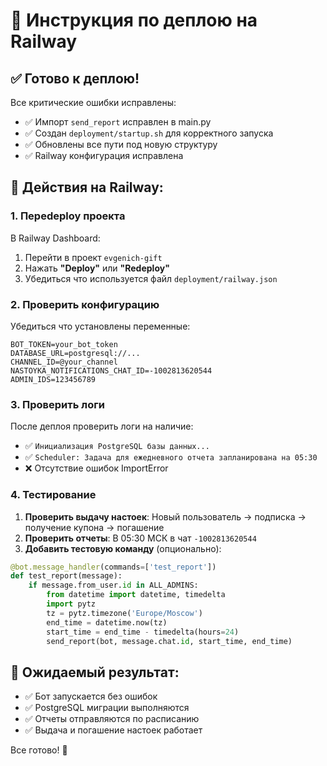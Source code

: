 # 🚀 Инструкция по деплою на Railway

## ✅ Готово к деплою!

Все критические ошибки исправлены:
- ✅ Импорт `send_report` исправлен в main.py
- ✅ Создан `deployment/startup.sh` для корректного запуска
- ✅ Обновлены все пути под новую структуру
- ✅ Railway конфигурация исправлена

## 🔧 Действия на Railway:

### 1. Переdeploy проекта
В Railway Dashboard:
1. Перейти в проект `evgenich-gift`
2. Нажать **"Deploy"** или **"Redeploy"**
3. Убедиться что используется файл `deployment/railway.json`

### 2. Проверить конфигурацию
Убедиться что установлены переменные:
```
BOT_TOKEN=your_bot_token
DATABASE_URL=postgresql://...
CHANNEL_ID=@your_channel
NASTOYKA_NOTIFICATIONS_CHAT_ID=-1002813620544
ADMIN_IDS=123456789
```

### 3. Проверить логи
После деплоя проверить логи на наличие:
- ✅ `Инициализация PostgreSQL базы данных...`
- ✅ `Scheduler: Задача для ежедневного отчета запланирована на 05:30`
- ❌ Отсутствие ошибок ImportError

### 4. Тестирование
1. **Проверить выдачу настоек**: Новый пользователь → подписка → получение купона → погашение
2. **Проверить отчеты**: В 05:30 МСК в чат `-1002813620544`
3. **Добавить тестовую команду** (опционально):
```python
@bot.message_handler(commands=['test_report'])
def test_report(message):
    if message.from_user.id in ALL_ADMINS:
        from datetime import datetime, timedelta
        import pytz
        tz = pytz.timezone('Europe/Moscow')
        end_time = datetime.now(tz)
        start_time = end_time - timedelta(hours=24)
        send_report(bot, message.chat.id, start_time, end_time)
```

## 🎯 Ожидаемый результат:
- ✅ Бот запускается без ошибок
- ✅ PostgreSQL миграции выполняются  
- ✅ Отчеты отправляются по расписанию
- ✅ Выдача и погашение настоек работает

Все готово! 🎉
